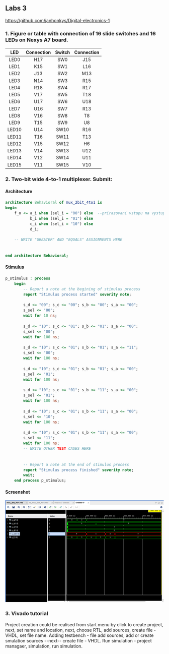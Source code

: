 ## Labs 3

https://github.com/janhonkys/Digital-electronics-1

### 1. Figure or table with connection of 16 slide switches and 16 LEDs on Nexys A7 board.

| **LED** | **Connection** | **Switch** | **Connection** | 
| :-: | :-: | :-: | :-: |
| LED0 | H17 | SW0 | J15 |
| LED1 | K15 | SW1 | L16 |
| LED2 | J13 | SW2 | M13 |
| LED3 | N14 | SW3 | R15 |
| LED4 | R18 | SW4 | R17 |
| LED5 | V17 | SW5 | T18 |
| LED6 | U17 | SW6 | U18 |
| LED7 | U16 | SW7 | R13 |
| LED8 | V16 | SW8 | T8 |
| LED9 | T15 | SW9 | U8 |
| LED10 | U14 | SW10 | R16 |
| LED11 | T16 | SW11 | T13 |
| LED12 | V15 | SW12 | H6 |
| LED13 | V14 | SW13 | U12 |
| LED14 | V12 | SW14 | U11 |
| LED15 | V11 | SW15 | V10 |

### 2. Two-bit wide 4-to-1 multiplexer. Submit:
#### Architecture
```vhdl
architecture Behavioral of mux_2bit_4to1 is
begin
    f_o <= a_i when (sel_i = "00") else  --prirazovani vstupu na vystup funkce
           b_i when (sel_i = "01") else
           c_i when (sel_i = "10") else
           d_i;

    -- WRITE "GREATER" AND "EQUALS" ASSIGNMENTS HERE


end architecture Behavioral;

```
#### Stimulus
```vhdl
p_stimulus : process
    begin
        -- Report a note at the begining of stimulus process
        report "Stimulus process started" severity note;

        s_d <= "00"; s_c <= "00"; s_b <= "00"; s_a <= "00"; 
        s_sel <= "00"; 
        wait for 10 ns;
        
        s_d <= "10"; s_c <= "01"; s_b <= "01"; s_a <= "00"; 
        s_sel <= "00"; 
        wait for 100 ns;
        
        s_d <= "10"; s_c <= "01"; s_b <= "01"; s_a <= "11"; 
        s_sel <= "00"; 
        wait for 100 ns; 
        
        s_d <= "10"; s_c <= "01"; s_b <= "01"; s_a <= "00"; 
        s_sel <= "01"; 
        wait for 100 ns;
        
        s_d <= "10"; s_c <= "01"; s_b <= "11"; s_a <= "00"; 
        s_sel <= "01"; 
        wait for 100 ns;
        
        s_d <= "10"; s_c <= "01"; s_b <= "11"; s_a <= "00"; 
        s_sel <= "10"; 
        wait for 100 ns;
        
        s_d <= "10"; s_c <= "01"; s_b <= "11"; s_a <= "00"; 
        s_sel <= "11"; 
        wait for 100 ns;
        -- WRITE OTHER TEST CASES HERE


        -- Report a note at the end of stimulus process
        report "Stimulus process finished" severity note;
        wait;
    end process p_stimulus;

```
#### Screenshot

![Screenshot](/Labs/03-Vivado/Images/sig.png)
### 3. Vivado tutorial
Project creation could be realised from start menu by click to create project, next, set name and location, next, choose RTL, add sources, create file - VHDL, set file name. Adding testbench - file add sources, add or create smulation sources --next-- create file - VHDL. Run simulation - project managaer, simulation, run simulation. 
